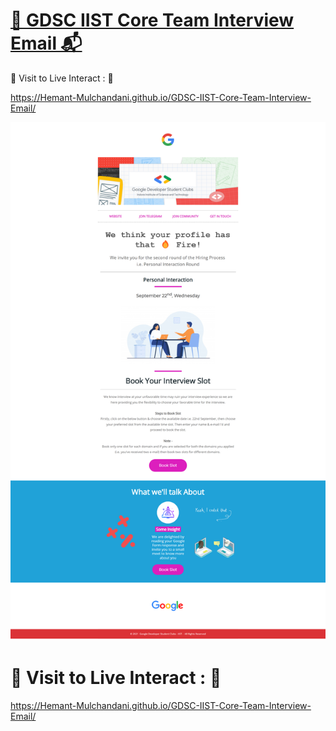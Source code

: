 # [🧮 GDSC IIST Core Team Interview Email 📬](https://hemant-mulchandani.github.io/GDSC-IIST-Core-Team-Interview-Email/)

  📌 Visit to Live Interact : 🔗

  https://Hemant-Mulchandani.github.io/GDSC-IIST-Core-Team-Interview-Email/

  ![Mail Capture](Media/GDSC-IIST-Core-Team-Interview-Email-Screenshot.png)

# 📌 Visit to Live Interact : 🔗

  https://Hemant-Mulchandani.github.io/GDSC-IIST-Core-Team-Interview-Email/ 
